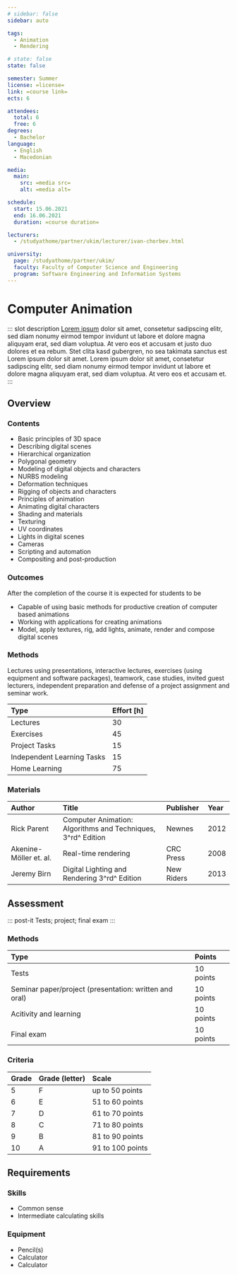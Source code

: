 ```yaml
---
# sidebar: false
sidebar: auto

tags:
  - Animation
  - Rendering

# state: false
state: false

semester: Summer
license: =license=
link: =course link=
ects: 6

attendees:
  total: 6
  free: 6
degrees:
  - Bachelor
language:
  - English
  - Macedonian

media:
  main:
    src: =media src=
    alt: =media alt=

schedule:
  start: 15.06.2021
  end: 16.06.2021
  duration: =course duration=

lecturers:
  - /studyathome/partner/ukim/lecturer/ivan-chorbev.html

university:
  page: /studyathome/partner/ukim/
  faculty: Faculty of Computer Science and Engineering
  program: Software Engineering and Information Systems
---
```


# Computer Animation

::: slot description
[Lorem ipsum](https://loremipsum.de/) dolor sit amet, consetetur sadipscing elitr, sed diam nonumy eirmod tempor invidunt ut labore et dolore magna aliquyam erat, sed diam voluptua.
At vero eos et accusam et justo duo dolores et ea rebum.
Stet clita kasd gubergren, no sea takimata sanctus est Lorem ipsum dolor sit amet.
Lorem ipsum dolor sit amet, consetetur sadipscing elitr, sed diam nonumy eirmod tempor invidunt ut labore et dolore magna aliquyam erat, sed diam voluptua.
At vero eos et accusam et.
:::

## Overview

### Contents

- Basic principles of 3D space
- Describing digital scenes
- Hierarchical organization
- Polygonal geometry
- Modeling of digital objects and characters
- NURBS modeling
- Deformation techniques
- Rigging of objects and characters
- Principles of animation
- Animating digital characters
- Shading and materials
- Texturing
- UV coordinates
- Lights in digital scenes
- Cameras
- Scripting and automation
- Compositing and post-production

### Outcomes

After the completion of the course it is expected for students to be

- Capable of using basic methods for productive creation of computer based animations
- Working with applications for creating animations
- Model, apply textures, rig, add lights, animate, render and compose digital scenes

### Methods

Lectures using presentations, interactive lectures, exercises (using equipment and software packages), teamwork, case studies, invited guest lecturers, independent preparation and defense of a project assignment and seminar work.

| Type                       | Effort \[h\] |
| :------------------------- | :----------- |
| Lectures                   | 30           |
| Exercises                  | 45           |
| Project Tasks              | 15           |
| Independent Learning Tasks | 15           |
| Home Learning              | 75           |

### Materials

| Author                 | Title                                                        | Publisher  | Year |
| :--------------------- | :----------------------------------------------------------- | :--------- | :--- |
| Rick Parent            | Computer Animation: Algorithms and Techniques, 3^rd^ Edition | Newnes     | 2012 |
| Akenine-Möller et. al. | Real-time rendering                                          | CRC Press  | 2008 |
| Jeremy Birn            | Digital Lighting and Rendering 3^rd^ Edition                 | New Riders | 2013 |

## Assessment

::: post-it
Tests; project; final exam
:::

### Methods

| Type                                                   | Points    |
| :----------------------------------------------------- | :-------- |
| Tests                                                  | 10 points |
| Seminar paper/project (presentation: written and oral) | 10 points |
| Acitivity and learning                                 | 10 points |
| Final exam                                             | 10 points |

### Criteria

| Grade | Grade (letter) | Scale            |
| :---- | :------------- | :--------------- |
| 5     | F              | up to 50 points  |
| 6     | E              | 51 to 60 points  |
| 7     | D              | 61 to 70 points  |
| 8     | C              | 71 to 80 points  |
| 9     | B              | 81 to 90 points  |
| 10    | A              | 91 to 100 points |

## Requirements

### Skills

- Common sense
- Intermediate calculating skills

### Equipment

- Pencil(s)
- Calculator
- Calculator
